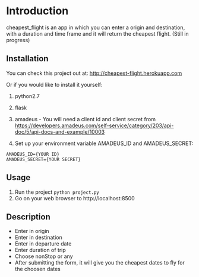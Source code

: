 # Introduction
cheapest_flight is an app in which you can enter a origin and destination, with a duration and time frame and it will return the cheapest flight. (Still in progress)

## Installation
You can check this project out at: http://cheapest-flight.herokuapp.com

Or if you would like to install it yourself:
1. python2.7

2. flask

3. amadeus - You will need a client id and client secret from https://developers.amadeus.com/self-service/category/203/api-doc/5/api-docs-and-example/10003

4. Set up your environment variable AMADEUS_ID and AMADEUS_SECRET:
```
AMADEUS_ID={YOUR ID}
AMADEUS_SECRET={YOUR SECRET}
```
## Usage
1. Run the project
```python project.py```
2. Go on your web browser to http://localhost:8500

## Description
* Enter in origin
* Enter in destination
* Enter in departure date
* Enter duration of trip
* Choose nonStop or any
* After submitting the form, it will give you the cheapest dates to fly for the choosen dates


